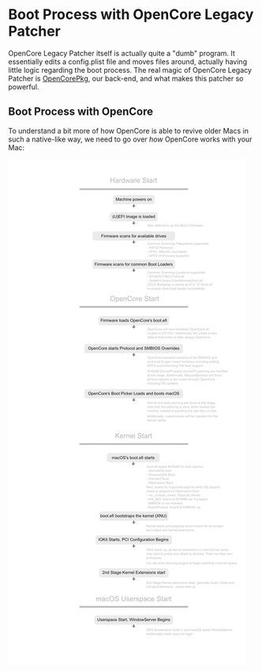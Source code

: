 # Boot Process with OpenCore Legacy Patcher

OpenCore Legacy Patcher itself is actually quite a "dumb" program. It essentially edits a config.plist file and moves files around, actually having little logic regarding the boot process.  The real magic of OpenCore Legacy Patcher is [OpenCorePkg](https://github.com/acidanthera/OpenCorePkg), our back-end, and what makes this patcher so powerful.

## Boot Process with OpenCore

To understand a bit more of how OpenCore is able to revive older Macs in such a native-like way, we need to go over *how* OpenCore works with your Mac:

![](../images/Boot-process.png)
